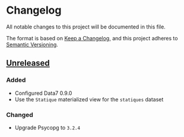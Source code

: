 # Changelog

All notable changes to this project will be documented in this file.

The format is based on [Keep a Changelog](https://keepachangelog.com/en/1.1.0/),
and this project adheres to
[Semantic Versioning](https://semver.org/spec/v2.0.0.html).

## [Unreleased]

### Added

- Configured Data7 0.9.0
- Use the `Statique` materialized view for the `statiques` dataset

### Changed

- Upgrade Psycopg to `3.2.4`

[unreleased]: https://github.com/MTES-MCT/qualicharge/
